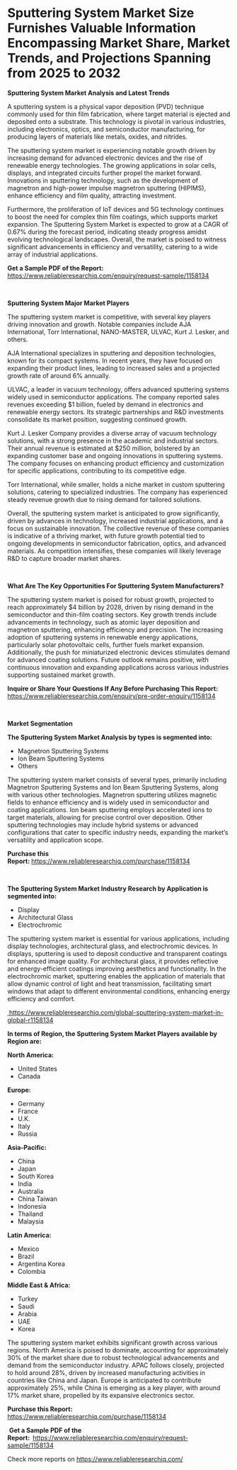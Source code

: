 <p><h1>Sputtering System Market Size Furnishes Valuable Information Encompassing Market Share, Market Trends, and Projections Spanning from 2025 to 2032</h1></p><p><strong>Sputtering System Market Analysis and Latest Trends</strong></p>
<p><p>A sputtering system is a physical vapor deposition (PVD) technique commonly used for thin film fabrication, where target material is ejected and deposited onto a substrate. This technology is pivotal in various industries, including electronics, optics, and semiconductor manufacturing, for producing layers of materials like metals, oxides, and nitrides.</p><p>The sputtering system market is experiencing notable growth driven by increasing demand for advanced electronic devices and the rise of renewable energy technologies. The growing applications in solar cells, displays, and integrated circuits further propel the market forward. Innovations in sputtering technology, such as the development of magnetron and high-power impulse magnetron sputtering (HIPIMS), enhance efficiency and film quality, attracting investment.</p><p>Furthermore, the proliferation of IoT devices and 5G technology continues to boost the need for complex thin film coatings, which supports market expansion. The Sputtering System Market is expected to grow at a CAGR of 0.67% during the forecast period, indicating steady progress amidst evolving technological landscapes. Overall, the market is poised to witness significant advancements in efficiency and versatility, catering to a wide array of industrial applications.</p></p>
<p><strong>Get a Sample PDF of the Report:&nbsp;</strong> <a href="https://www.reliableresearchiq.com/enquiry/request-sample/1158134?utm_campaign=2207&utm_medium=2&utm_source=Github&utm_content=ia&utm_term=16022025&utm_id=sputtering-system">https://www.reliableresearchiq.com/enquiry/request-sample/1158134</a></p>
<p>&nbsp;</p>
<p><strong>Sputtering System Major Market Players</strong></p>
<p><p>The sputtering system market is competitive, with several key players driving innovation and growth. Notable companies include AJA International, Torr International, NANO-MASTER, ULVAC, Kurt J. Lesker, and others. </p><p>AJA International specializes in sputtering and deposition technologies, known for its compact systems. In recent years, they have focused on expanding their product lines, leading to increased sales and a projected growth rate of around 6% annually. </p><p>ULVAC, a leader in vacuum technology, offers advanced sputtering systems widely used in semiconductor applications. The company reported sales revenues exceeding $1 billion, fueled by demand in electronics and renewable energy sectors. Its strategic partnerships and R&D investments consolidate its market position, suggesting continued growth.</p><p>Kurt J. Lesker Company provides a diverse array of vacuum technology solutions, with a strong presence in the academic and industrial sectors. Their annual revenue is estimated at $250 million, bolstered by an expanding customer base and ongoing innovations in sputtering systems. The company focuses on enhancing product efficiency and customization for specific applications, contributing to its competitive edge.</p><p>Torr International, while smaller, holds a niche market in custom sputtering solutions, catering to specialized industries. The company has experienced steady revenue growth due to rising demand for tailored solutions.</p><p>Overall, the sputtering system market is anticipated to grow significantly, driven by advances in technology, increased industrial applications, and a focus on sustainable innovation. The collective revenue of these companies is indicative of a thriving market, with future growth potential tied to ongoing developments in semiconductor fabrication, optics, and advanced materials. As competition intensifies, these companies will likely leverage R&D to capture broader market shares.</p></p>
<p>&nbsp;</p>
<p><strong>What Are The Key Opportunities For Sputtering System Manufacturers?</strong></p>
<p><p>The sputtering system market is poised for robust growth, projected to reach approximately $4 billion by 2028, driven by rising demand in the semiconductor and thin-film coating sectors. Key growth trends include advancements in technology, such as atomic layer deposition and magnetron sputtering, enhancing efficiency and precision. The increasing adoption of sputtering systems in renewable energy applications, particularly solar photovoltaic cells, further fuels market expansion. Additionally, the push for miniaturized electronic devices stimulates demand for advanced coating solutions. Future outlook remains positive, with continuous innovation and expanding applications across various industries supporting sustained market growth.</p></p>
<p><strong>Inquire or Share Your Questions If Any Before Purchasing This Report:</strong> <a href="https://www.reliableresearchiq.com/enquiry/pre-order-enquiry/1158134?utm_campaign=2207&utm_medium=2&utm_source=Github&utm_content=ia&utm_term=16022025&utm_id=sputtering-system">https://www.reliableresearchiq.com/enquiry/pre-order-enquiry/1158134</a></p>
<p>&nbsp;</p>
<p><strong>Market Segmentation</strong></p>
<p><strong>The Sputtering System Market Analysis by types is segmented into:</strong></p>
<p><ul><li>Magnetron Sputtering Systems</li><li>Ion Beam Sputtering Systems</li><li>Others</li></ul></p>
<p><p>The sputtering system market consists of several types, primarily including Magnetron Sputtering Systems and Ion Beam Sputtering Systems, along with various other technologies. Magnetron sputtering utilizes magnetic fields to enhance efficiency and is widely used in semiconductor and coating applications. Ion beam sputtering employs accelerated ions to target materials, allowing for precise control over deposition. Other sputtering technologies may include hybrid systems or advanced configurations that cater to specific industry needs, expanding the market’s versatility and application scope.</p></p>
<p><strong>Purchase this Report:&nbsp;</strong><a href="https://www.reliableresearchiq.com/purchase/1158134?utm_campaign=2207&utm_medium=2&utm_source=Github&utm_content=ia&utm_term=16022025&utm_id=sputtering-system">https://www.reliableresearchiq.com/purchase/1158134</a></p>
<p>&nbsp;</p>
<p><strong>The Sputtering System Market Industry Research by Application is segmented into:</strong></p>
<p><ul><li>Display</li><li>Architectural Glass</li><li>Electrochromic</li></ul></p>
<p><p>The sputtering system market is essential for various applications, including display technologies, architectural glass, and electrochromic devices. In displays, sputtering is used to deposit conductive and transparent coatings for enhanced image quality. For architectural glass, it provides reflective and energy-efficient coatings improving aesthetics and functionality. In the electrochromic market, sputtering enables the application of materials that allow dynamic control of light and heat transmission, facilitating smart windows that adapt to different environmental conditions, enhancing energy efficiency and comfort.</p></p>
<p><a href="https://www.reliableresearchiq.com/global-sputtering-system-market-in-global-r1158134?utm_campaign=2207&utm_medium=2&utm_source=Github&utm_content=ia&utm_term=16022025&utm_id=sputtering-system">&nbsp;https://www.reliableresearchiq.com/global-sputtering-system-market-in-global-r1158134</a></p>
<p><strong>In terms of Region, the Sputtering System Market Players available by Region are:</strong></p>
<p>
    <p> <strong> North America: </strong>
        <ul>
            <li>United States</li>
            <li>Canada</li>
        </ul>
        </p> 
    <p> <strong> Europe: </strong>
        <ul>
            <li>Germany</li>
            <li>France</li>
            <li>U.K.</li>
            <li>Italy</li>
            <li>Russia</li>
        </ul>
        </p> 
    <p> <strong> Asia-Pacific: </strong>
        <ul>
            <li>China</li>
            <li>Japan</li>
            <li>South Korea</li>
            <li>India</li>
            <li>Australia</li>
            <li>China Taiwan</li>
            <li>Indonesia</li>
            <li>Thailand</li>
            <li>Malaysia</li>
        </ul>
        </p> 
    <p> <strong> Latin America: </strong>
        <ul>
            <li>Mexico</li>
            <li>Brazil</li>
            <li>Argentina Korea</li>
            <li>Colombia</li>
        </ul>
        </p> 
    <p> <strong> Middle East & Africa: </strong>
        <ul>
            <li>Turkey</li>
            <li>Saudi</li>
            <li>Arabia</li>
            <li>UAE</li>
            <li>Korea</li>
        </ul>
    </p>
    </p>
<p><p>The sputtering system market exhibits significant growth across various regions. North America is poised to dominate, accounting for approximately 30% of the market share due to robust technological advancements and demand from the semiconductor industry. APAC follows closely, projected to hold around 28%, driven by increased manufacturing activities in countries like China and Japan. Europe is anticipated to contribute approximately 25%, while China is emerging as a key player, with around 17% market share, propelled by its expansive electronics sector.</p></p>
<p><strong>Purchase this Report: </strong><a href="https://www.reliableresearchiq.com/purchase/1158134?utm_campaign=2207&utm_medium=2&utm_source=Github&utm_content=ia&utm_term=16022025&utm_id=sputtering-system">https://www.reliableresearchiq.com/purchase/1158134</a></p>
<p>&nbsp;<strong>Get a Sample PDF of the Report:&nbsp;&nbsp;</strong><a href="https://www.reliableresearchiq.com/enquiry/request-sample/1158134?utm_campaign=2207&utm_medium=2&utm_source=Github&utm_content=ia&utm_term=16022025&utm_id=sputtering-system">https://www.reliableresearchiq.com/enquiry/request-sample/1158134</a></p>
<p><strong></strong></p>
<p>Check more reports on <a href="https://www.reliableresearchiq.com/?utm_campaign=2207&utm_medium=2&utm_source=Github&utm_content=ia&utm_term=16022025&utm_id=sputtering-system">https://www.reliableresearchiq.com/</a></p>